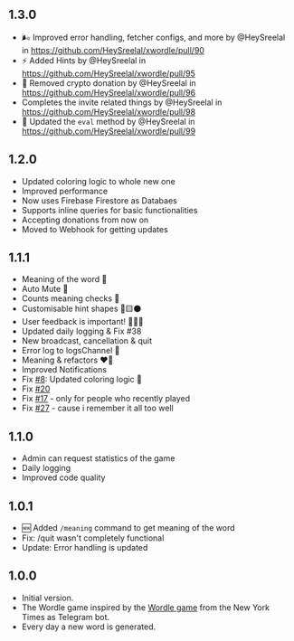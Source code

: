 ## 1.3.0

- 🌬️ Improved error handling, fetcher configs, and more by @HeySreelal in
  https://github.com/HeySreelal/xwordle/pull/90
- ⚡️ Added Hints by @HeySreelal in https://github.com/HeySreelal/xwordle/pull/95
- 🎁 Removed crypto donation by @HeySreelal in
  https://github.com/HeySreelal/xwordle/pull/96
- Completes the invite related things by @HeySreelal in
  https://github.com/HeySreelal/xwordle/pull/98
- 🚀 Updated the `eval` method by @HeySreelal in
  https://github.com/HeySreelal/xwordle/pull/99

## 1.2.0

- Updated coloring logic to whole new one
- Improved performance
- Now uses Firebase Firestore as Databaes
- Supports inline queries for basic functionalities
- Accepting donations from now on
- Moved to Webhook for getting updates

## 1.1.1

- Meaning of the word 📖
- Auto Mute 🔕
- Counts meaning checks 📖
- Customisable hint shapes 💚🟨⚫️
- User feedback is important! 👩🏻‍⚖️
- Updated daily logging & Fix #38
- New broadcast, cancellation & quit
- Error log to logsChannel 👀
- Meaning & refactors ❤️‍🔥
- Improved Notifications
- Fix [#8](https://github.com/HeySreelal/xwordle/issues/8): Updated coloring
  logic 🚀
- Fix [#20](https://github.com/HeySreelal/xwordle/issues/20)
- Fix [#17](https://github.com/HeySreelal/xwordle/issues/17) - only for people
  who recently played
- Fix [#27](https://github.com/HeySreelal/xwordle/issues/27) - cause i remember
  it all too well

## 1.1.0

- Admin can request statistics of the game
- Daily logging
- Improved code quality

## 1.0.1

- 🆕 Added `/meaning` command to get meaning of the word
- Fix: /quit wasn't completely functional
- Update: Error handling is updated

## 1.0.0

- Initial version.
- The Wordle game inspired by the
  [Wordle game](https://www.nytimes.com/games/wordle/index.html) from the New
  York Times as Telegram bot.
- Every day a new word is generated.
